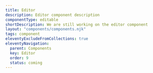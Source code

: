 ```yaml
---
title: Editor
description: Editor component description
componentType: editable
shortDescription: We are still working on the editor component
layout: "components/components.njk"
tags: component
eleventyExcludeFromCollections: true
eleventyNavigation:
  parent: Components
  key: Editor
  order: 9
  status: coming
---
```


